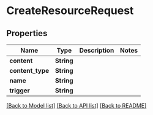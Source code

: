 # CreateResourceRequest

## Properties

Name | Type | Description | Notes
------------ | ------------- | ------------- | -------------
**content** | **String** |  | 
**content_type** | **String** |  | 
**name** | **String** |  | 
**trigger** | **String** |  | 

[[Back to Model list]](../README.md#documentation-for-models) [[Back to API list]](../README.md#documentation-for-api-endpoints) [[Back to README]](../README.md)


